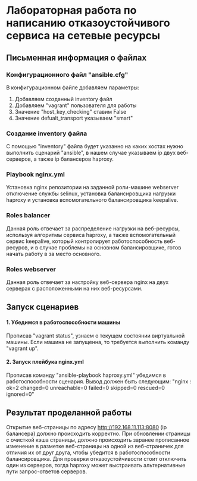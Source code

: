 #  Лабораторная работа по написанию отказоустойчивого сервиса на сетевые ресурсы
## Письменная информация о файлах

### Конфигурационного файл "ansible.cfg"
В конфигурационном файле добавляем параметры:
1. Добавляем созданный inventory файл
2. Добавляем "vagrant" пользователя для работы
3. Значение "host_key_checking" ставим False
4. Значение defualt_transport указываем "smart"


### Создание inventory файла
С помощью "inventory" файла будет указанно на каких хостах нужно выполнить сценарий "ansible", в нашем случае указываем ip двух веб-серверов, а также ip балансеров haproxy.


### Playbook nginx.yml
Установка nginx репозитории на заданной роли-машине webserver отключение службы selinux, установка балансировщика нагрузки haproxy и установка вспомогательного балансировщика keepalive. 


### Roles balancer
Данная роль отвечает за распределение нагрузки на веб-ресурсы, используя алгоритмы сервиса haproxy, а также вспомогательный сервис keepalive, который контролирует работоспособность веб-ресуров, и в случае проблемы на основном балансировщике, готов начать работу в за место основного.

### Roles webserver
Данная роль отвечает за настройку веб-сервера nginx на двух серверах с расположенными на них веб-ресурсами.


## Запуск сценариев
#### 1. Убедимся в работоспособности машины
Прописав "vagrant status", узнаем о текущем состоянии виртуальной машины. Если машина не запущенна, то требуется выполнить команду "vagrant up".
#### 2. Запуск плейбука nginx.yml
Прописав команду "ansible-playbook haproxy.yml" убедимся в работоспособности сценария.
Вывод должен быть следующим:
"nginx                      : ok=2    changed=0    unreachable=0    failed=0    skipped=0    rescued=0    ignored=0"
## Результат проделанной работы
Открытие веб-страницы по адресу <http://192.168.11.113:8080> (ip балансера) должно происходить корректно. При обновлении страницы с очисткой кэша страницы, должно происходить заранее прописанное изменение в разметке веб-страницы на одной из веб-страничек для отличия их от друг друга, чтобы убедится в работоспособности балансировщика. Для проверки отказоустойчивости стоит отключить один из серверов, тогда haproxy может выстраивать альтернативные пути запрос-ответов серверов.
